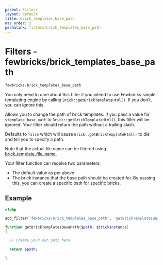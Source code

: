 ```yaml
---
parent: Filters
layout: default
title: brick_templates_base_path
nav_order: 3
permalink: filters/brick_templates_base_path
---
```


# Filters - fewbricks/brick_templates_base_path

```php
fewbricks/brick_templates_base_path
```

You only need to care about this filter if you intend to use Fewbricks simple templating engine by calling `Brick::getBrickTemplateHtml()`. If you don't, you can ignore this.

Allows you to change the path of brick templates. If you pass a value for `$template_base_path` to
`Brick::getBrickTemplateHtml()`, this filter will be ignored. Your filter should return the path without a trailing 
slash.

Defaults to `false` which will cause `Brick::getBrickTemplateHtml()` to die and tell you to specify a path. 

Note that the actual file name can be filtered using [brick_template_file_name](brick-template-file-name.md).

Your filter function can receive two parameters:
- The default value as per above
- The brick instance that the base path should be created for. By passing this, you can create a specific path for specific bricks.

## Example
```php
<?php

add_filter('fewbricks/brick_templates_base_path', 'getBrickTemplatesBasePath', 10, 2);

function getBrickTemplatesBasePath($path, $brickInstance)
{

  // Create your own path here
  
  return $path;

}
```



